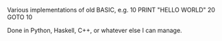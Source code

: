Various implementations of old BASIC, e.g.
10 PRINT "HELLO WORLD"
20 GOTO 10

Done in Python, Haskell, C++, or whatever else I can manage.
